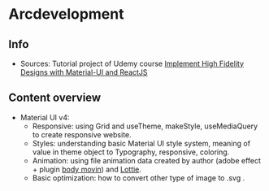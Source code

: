 # Arcdevelopment

## Info

-   Sources: Tutorial project of Udemy course [Implement High Fidelity Designs with Material-UI and ReactJS](https://www.udemy.com/course/implement-high-fidelity-designs-with-material-ui-and-reactjs/?fbclid=IwAR0-5ztjM4RXWhI8xTnfn22tWijq8VPHPjx8QeUorG2xgkLkoqYTLZ-mTHM)

## Content overview

-   Material UI v4:
    -   Responsive: using Grid and useTheme, makeStyle, useMediaQuery to create responsive website.
    -   Styles: understanding basic Material UI style system, meaning of value in theme object to Typography, responsive, coloring.
    -   Animation: using file animation data created by author (adobe effect + plugin [body movin](https://aescripts.com/bodymovin/)) and [Lottie](https://www.npmjs.com/package/react-lottie).
    -   Basic optimization: how to convert other type of image to .svg .
